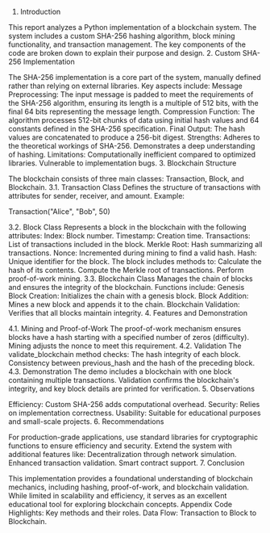 1. Introduction

This report analyzes a Python implementation of a blockchain system. The system includes a custom SHA-256 hashing algorithm, block mining functionality, and transaction management. The key components of the code are broken down to explain their purpose and design.
2. Custom SHA-256 Implementation

The SHA-256 implementation is a core part of the system, manually defined rather than relying on external libraries. Key aspects include:
Message Preprocessing: The input message is padded to meet the requirements of the SHA-256 algorithm, ensuring its length is a multiple of 512 bits, with the final 64 bits representing the message length.
Compression Function: The algorithm processes 512-bit chunks of data using initial hash values and 64 constants defined in the SHA-256 specification.
Final Output: The hash values are concatenated to produce a 256-bit digest.
Strengths:
Adheres to the theoretical workings of SHA-256.
Demonstrates a deep understanding of hashing.
Limitations:
Computationally inefficient compared to optimized libraries.
Vulnerable to implementation bugs.
3. Blockchain Structure

The blockchain consists of three main classes: Transaction, Block, and Blockchain.
3.1. Transaction Class
Defines the structure of transactions with attributes for sender, receiver, and amount.
Example:

Transaction("Alice", "Bob", 50)

3.2. Block Class
Represents a block in the blockchain with the following attributes:
Index: Block number.
Timestamp: Creation time.
Transactions: List of transactions included in the block.
Merkle Root: Hash summarizing all transactions.
Nonce: Incremented during mining to find a valid hash.
Hash: Unique identifier for the block.
The block includes methods to:
Calculate the hash of its contents.
Compute the Merkle root of transactions.
Perform proof-of-work mining.
3.3. Blockchain Class
Manages the chain of blocks and ensures the integrity of the blockchain. Functions include:
Genesis Block Creation: Initializes the chain with a genesis block.
Block Addition: Mines a new block and appends it to the chain.
Blockchain Validation: Verifies that all blocks maintain integrity.
4. Features and Demonstration

4.1. Mining and Proof-of-Work
The proof-of-work mechanism ensures blocks have a hash starting with a specified number of zeros (difficulty). Mining adjusts the nonce to meet this requirement.
4.2. Validation
The validate_blockchain method checks:
The hash integrity of each block.
Consistency between previous_hash and the hash of the preceding block.
4.3. Demonstration
The demo includes a blockchain with one block containing multiple transactions. Validation confirms the blockchain's integrity, and key block details are printed for verification.
5. Observations

Efficiency: Custom SHA-256 adds computational overhead.
Security: Relies on implementation correctness.
Usability: Suitable for educational purposes and small-scale projects.
6. Recommendations

For production-grade applications, use standard libraries for cryptographic functions to ensure efficiency and security.
Extend the system with additional features like:
Decentralization through network simulation.
Enhanced transaction validation.
Smart contract support.
7. Conclusion

This implementation provides a foundational understanding of blockchain mechanics, including hashing, proof-of-work, and blockchain validation. While limited in scalability and efficiency, it serves as an excellent educational tool for exploring blockchain concepts.
Appendix
Code Highlights: Key methods and their roles.
Data Flow: Transaction to Block to Blockchain.
